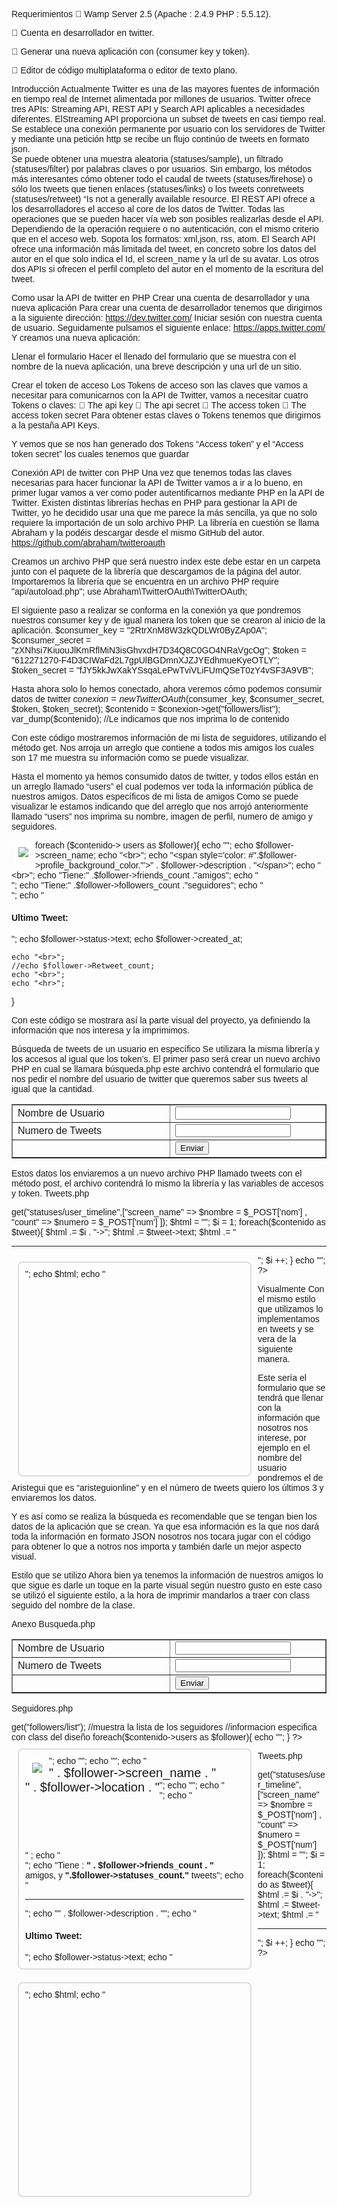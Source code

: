 Requerimientos 
	Wamp Server 2.5 (Apache : 2.4.9 PHP : 5.5.12).

	Cuenta en desarrollador en twitter.

	Generar una nueva aplicación con (consumer key y token).

	Editor de código multiplataforma o editor de texto plano. 


Introducción 
Actualmente Twitter es una de las mayores fuentes de información en tiempo real de Internet alimentada por millones de usuarios. 
Twitter ofrece tres APIs:   Streaming API,  REST API y  Search API aplicables a necesidades diferentes. ElStreaming API proporciona un subset de tweets en casi tiempo real. Se establece una conexión permanente por usuario con los servidores de Twitter y mediante una petición http  se recibe un flujo continúo de tweets en formato json.  
Se puede obtener una muestra aleatoria (statuses/sample), un filtrado (statuses/filter) por palabras claves o por usuarios. Sin embargo, los métodos más interesantes cómo obtener todo el caudal de tweets (statuses/firehose) o sólo los tweets que tienen enlaces (statuses/links) o los tweets conretweets (statuses/retweet) “Is not a generally available resource.
El REST API ofrece a los desarrolladores el acceso al core de los datos de Twitter. Todas las operaciones que se pueden hacer vía web son posibles realizarlas desde el API.  Dependiendo de la operación requiere o no autenticación, con el mismo criterio que en el acceso web. Sopota los formatos: xml,json, rss, atom. El Search API ofrece una información más limitada del tweet,  en concreto sobre los datos del autor en el que solo indica el Id,  el screen_name y la url de su avatar. Los otros dos APIs si ofrecen el perfil completo del autor en el momento de la escritura del tweet.



Como usar la API de twitter en PHP 
Crear una cuenta de desarrollador y una nueva aplicación
Para crear una cuenta de desarrollador tenemos que dirigirnos a la siguiente dirección:
https://dev.twitter.com/
Iniciar sesión con nuestra cuenta de usuario. Seguidamente pulsamos el siguiente enlace:
https://apps.twitter.com/
Y creamos una nueva aplicación: 
 




Llenar el formulario
Hacer el llenado del formulario que se muestra  con el nombre de la nueva aplicación, una breve descripción y una url de un sitio. 
 
Crear el token de acceso
Los Tokens de acceso son las claves que vamos a necesitar para comunicarnos con la API de Twitter, vamos a necesitar cuatro Tokens o claves:
	The api key
	The api secret
	The access token
	The access token secret
Para obtener estas claves o Tokens tenemos que dirigirnos a la pestaña API Keys.
 
Y vemos que se nos han generado dos Tokens “Access token” y el “Access token secret” los cuales tenemos que guardar



Conexión API de twitter con PHP 
Una vez que tenemos todas las claves necesarias para hacer funcionar la API de Twitter vamos a ir a lo bueno, en primer lugar vamos a ver como poder autentificarnos mediante PHP en la API de Twitter.
Existen distintas librerías hechas en PHP para gestionar la API de Twitter, yo he decidido usar una que me parece la más sencilla, ya que no solo requiere la importación de un solo archivo PHP.  La librería en cuestión se llama Abraham y la podéis descargar desde el mismo GitHub del autor.
https://github.com/abraham/twitteroauth

 
Creamos un archivo PHP que será nuestro index este debe estar en un carpeta junto con el paquete de la librería que descargamos de la página del autor. 
Importaremos la librería que se encuentra en un archivo PHP 
require "api/autoload.php";
use Abraham\TwitterOAuth\TwitterOAuth;

El siguiente paso a realizar se conforma en la conexión ya que pondremos nuestros consumer key y de igual manera los token que se crearon al inicio de la aplicación. 
$consumer_key = "2RtrXnM8W3zkQDLWr0ByZAp0A";
$consumer_secret = "zXNhsi7KiuouJlKmRflMiN3isGhvxdH7D34Q8C0GO4NRaVgcOg";
$token = "612271270-F4D3CIWaFd2L7gpUlBGDmnXJZJYEdhmueKyeOTLY";
$token_secret = "fJY5kkJwXakYSsqaLePwTviVLiFUmQSeT0zY4vSF3A9VB";

Hasta ahora solo lo hemos conectado, ahora veremos cómo podemos consumir datos de twitter
$conexion = new TwitterOAuth($consumer_key, $consumer_secret, $token, $token_secret);
$contenido = $conexion->get("followers/list");
var_dump($contenido); //Le indicamos que nos imprima lo de contenido

Con este código mostraremos información de mi lista de seguidores, utilizando el método get.
Nos arroja un arreglo que contiene a todos mis amigos los cuales son 17  me muestra su información como se puede visualizar.  
 
Hasta el momento ya hemos consumido datos de twitter, y todos ellos están en un arreglo llamado “users” el cual podemos ver toda la información pública de nuestros amigos.
Datos específicos de mi lista de amigos 
Como se puede visualizar le estamos indicando que del arreglo que nos arrojó anteriormente llamado “users” nos imprima su nombre, imagen de perfil, numero de amigo y seguidores.



foreach ($contenido-> users as $follower){
    echo "<img src='".$follower->profile_image_url."'>";
    echo $follower->screen_name;
    echo "<br>";
    echo "<span style='color: #".$follower->profile_background_color."'>" . $follower->description . "</span>";
    echo "<br>";
    echo "Tiene:" .$follower->friends_count ."amigos";
    echo "<br>";
    echo "Tiene:" .$follower->followers_count ."seguidores";
    echo "<br>";
    echo "<h4>Ultimo Tweet:</h4>";
    echo $follower->status->text;
    echo $follower->created_at;

    echo "<br>";
    //echo $follower->Retweet_count;
    echo "<br>";
    echo "<hr>";

}


Con este código se mostrara así la parte visual del proyecto, ya definiendo la información que nos interesa y la imprimimos. 
 
Búsqueda de tweets de un usuario en específico 
Se utilizara la misma librería y los accesos al igual que los token’s. 
El primer paso será crear un nuevo archivo PHP en cual se llamara búsqueda.php este archivo contendrá el formulario que nos pedir el nombre del usuario de twitter que queremos saber sus tweets al igual que la cantidad. 


<form action="tweets.php" method="post">
  <center>
  <table width="332" border="1">
  <tr>
    <td width="263">Nombre de Usuario</td>
    <td width="239"><label for="nom2"></label>
      <input type="text" name="nom" id="nom2" /></td>
  </tr>
  <tr>
    <td>Numero de Tweets</td>
    <td><label for="num"></label>
      <input type="text" name="num" id="num" /></td>
  </tr>
  <tr>
    <td>&nbsp;</td>
    <td><input type="submit" name="Buscar" id="Buscar" value="Enviar" /></td>
  </tr>
</table>
</center>
</form>

Estos datos los enviaremos a un nuevo archivo PHP llamado tweets con el método post, el archivo contendrá lo mismo la librería y las variables de accesos y token.
Tweets.php
<?php

$conexion = new TwitterOAuth($consumer_key, $consumer_secret, $token, $token_secret);
$contenido = $conexion->get("statuses/user_timeline",["screen_name" => $nombre = $_POST['nom'] , "count" => $numero = $_POST['num'] ]);

$html = "";
$i = 1;

foreach($contenido as $tweet){
   
    $html .= $i . "->";
    $html .= $tweet->text;
    $html .= "<hr>";
    $i ++;
    
}
 echo "<div class='follower'>";
echo $html;
echo "</div>";


?>




Visualmente 
Con el mismo estilo que utilizamos lo implementamos en tweets y se vera de la siguiente manera.
 
Este sería el formulario que se tendrá que llenar con la información que nosotros nos interese, por ejemplo en el nombre del usuario pondremos el de Aristegui que es “aristeguionline” y en el número de tweets quiero los últimos 3 y enviaremos los datos.
 

Y es así como se realiza la búsqueda es recomendable que se tengan bien los datos de la aplicación que se crean. Ya que esa información es la que nos dará toda la información en formato JSON nosotros nos tocara jugar con el código para obtener lo que a notros nos importa y también darle un mejor aspecto visual.

Estilo que se utilizo 
Ahora bien ya tenemos la información de nuestros amigos lo que sigue es darle un toque en la parte visual según nuestro gusto en este caso se utilizó el siguiente estilo, a la hora de imprimir mandarlos a traer con class seguido del nombre de la clase.

 
<style>
body{
    font-family:Verdana, Geneva, sans-serif;
}
.follower{
    width: 350px;
    min-height: 320px;
    float: left;
    margin: 10px;
    border-radius: 8px;
    border: 2px solid gainsboro;
    padding: 10px;
}
img {
    float:left;
    margin: 5px;
    border: 6px #FFF solid;
    border-radius: 2px;
}
.nombre {
    float: left;
    font-size: 20px;

}
.separador{
    min-height: 80px;
}
.clr{
    clear: both;
}
</style>
 




Anexo
Busqueda.php  
<body>
  <form action="tweets.php" method="post">
  <center>
  <table width="332" border="1">
  <tr>
    <td width="263">Nombre de Usuario</td>
    <td width="239"><label for="nom2"></label>
      <input type="text" name="nom" id="nom2" /></td>
  </tr>
  <tr>
    <td>Numero de Tweets</td>
    <td><label for="num"></label>
      <input type="text" name="num" id="num" /></td>
  </tr>
  <tr>
    <td>&nbsp;</td>
    <td><input type="submit" name="Buscar" id="Buscar" value="Enviar" /></td>
  </tr>
</table>
</center>
</form>
</body> 


Seguidores.php
<?php

require "api/autoload.php"; //ubicacion de la libreria

use Abraham\TwitterOAuth\TwitterOAuth; //libreria

$consumer_key = "2RtrXnM8W3zkQDLWr0ByZAp0A";
$consumer_secret = "zXNhsi7KiuouJlKmRflMiN3isGhvxdH7D34Q8C0GO4NRaVgcOg";
$token = "612271270-F4D3CIWaFd2L7gpUlBGDmnXJZJYEdhmueKyeOTLY";
$token_secret = "fJY5kkJwXakYSsqaLePwTviVLiFUmQSeT0zY4vSF3A9VB";

$conexion = new TwitterOAuth($consumer_key, $consumer_secret, $token, $token_secret);
$contenido = $conexion->get("followers/list"); //muestra la lista de los seguidores 
//informacion especifica con class del diseño 

foreach($contenido->users as $follower){    
    echo "<div class='follower'>";
    echo "<img src='".$follower->profile_image_url."'>";
    echo "<span class='nombre'>" . $follower->screen_name . "</span>";
    echo "<div class='clr'></div>";
    echo "<span class='nombre'>" . $follower->location . "</span>";
    echo "<br>";
    echo "<div class='separador' style='background: url(".$follower->profile_background_image_url.")'></div>" ;
    echo "<br>";
    echo "Tiene : <b>" . $follower->friends_count . "</b> amigos, y <b>".$follower->statuses_count."</b> tweets";
    echo "<hr>";
    echo "<span style='color: #".$follower->profile_background_color."'>" . $follower->description . "</span>";
    echo "<h4>Ultimo Tweet:</h4>";
    echo $follower->status->text;
    echo "</div>";
}
?>
Tweets.php 
<?php

require "api/autoload.php";

use Abraham\TwitterOAuth\TwitterOAuth;

$consumer_key = "2RtrXnM8W3zkQDLWr0ByZAp0A";
$consumer_secret = "zXNhsi7KiuouJlKmRflMiN3isGhvxdH7D34Q8C0GO4NRaVgcOg";
$token = "612271270-F4D3CIWaFd2L7gpUlBGDmnXJZJYEdhmueKyeOTLY";
$token_secret = "fJY5kkJwXakYSsqaLePwTviVLiFUmQSeT0zY4vSF3A9VB";


$conexion = new TwitterOAuth($consumer_key, $consumer_secret, $token, $token_secret);
$contenido = $conexion->get("statuses/user_timeline",["screen_name" => $nombre = $_POST['nom'] , "count" => $numero = $_POST['num'] ]);



$html = "";
$i = 1;

foreach($contenido as $tweet){
   
    $html .= $i . "->";
    $html .= $tweet->text;
    $html .= "<hr>";
    $i ++;
    
}
 echo "<div class='follower'>";
echo $html;
echo "</div>";


?>


 
